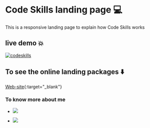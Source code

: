 # Code Skills landing page :computer:

This is a responsive landing page to explain how Code Skills works

## live demo :boom:

[![codeskills](http://img.youtube.com/vi/7LnMswlAfwg/0.jpg)](https://www.youtube.com/watch?app=desktop&v=7LnMswlAfwg "Audi R8")

## To see the online landing packages :arrow_down:

[Web-site](https://code-skills-landing.vercel.app/ "code-skills"){:target="\_blank"}

### To know more about me

- <a href="https://twitter.com/NaranjoSteffany"><img src="https://img.shields.io/badge/Twitter-1DA1F2?style=for-the-badge&logo=twitter&logoColor=white"/></a>

- <a href="https://www.linkedin.com/in/steffany-naranjo-vargas"><img src="https://img.shields.io/badge/LinkedIn-0077B5?style=for-the-badge&logo=linkedin&logoColor=white"/></a>
